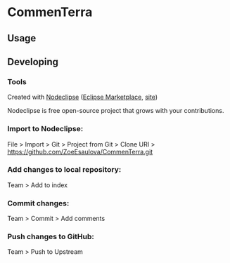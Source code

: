 

# CommenTerra



## Usage



## Developing



### Tools

Created with [Nodeclipse](https://github.com/Nodeclipse/nodeclipse-1)
 ([Eclipse Marketplace](http://marketplace.eclipse.org/content/nodeclipse), [site](http://www.nodeclipse.org))   

Nodeclipse is free open-source project that grows with your contributions.

### Import to Nodeclipse:

File > Import > Git > Project from Git > Clone URI > https://github.com/ZoeEsaulova/CommenTerra.git

### Add changes to local repository:

Team > Add to index

### Commit changes: 

Team > Commit > Add comments

### Push changes to GitHub:

Team > Push to Upstream 
